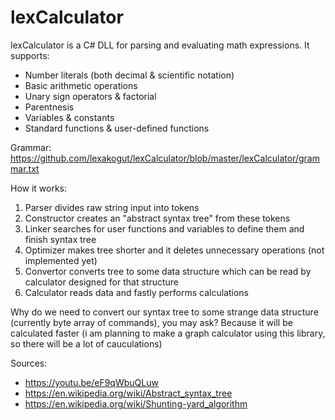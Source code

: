 # lexCalculator

lexCalculator is a C# DLL for parsing and evaluating math expressions. 
It supports:
  * Number literals (both decimal & scientific notation)
  * Basic arithmetic operations
  * Unary sign operators & factorial
  * Parentnesis
  * Variables & constants
  * Standard functions & user-defined functions
  
Grammar: https://github.com/lexakogut/lexCalculator/blob/master/lexCalculator/grammar.txt

How it works:
  1. Parser divides raw string input into tokens
  2. Constructor creates an "abstract syntax tree" from these tokens
  3. Linker searches for user functions and variables to define them and finish syntax tree
  4. Optimizer makes tree shorter and it deletes unnecessary operations (not implemented yet)
  5. Convertor converts tree to some data structure which can be read by calculator designed for that structure
  6. Calculator reads data and fastly performs calculations
  
Why do we need to convert our syntax tree to some strange data structure (currently byte array of commands), you may ask? Because it will be calculated faster (i am planning to make a graph calculator using this library, so there will be a lot of cauculations)

Sources:
  - https://youtu.be/eF9qWbuQLuw
  - https://en.wikipedia.org/wiki/Abstract_syntax_tree
  - https://en.wikipedia.org/wiki/Shunting-yard_algorithm
